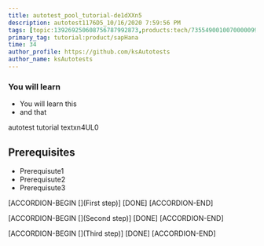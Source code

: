 ```yaml
---
title: autotest_pool_tutorial-de1dXXn5
description: autotest1176D5_10/16/2020 7:59:56 PM
tags: [topic:139269250608756787992873,products:tech/73554900100700000996,tutorial:experience/advanced]
primary_tag: tutorial:product/sapHana
time: 34
author_profile: https://github.com/ksAutotests
author_name: ksAutotests
---
```

### You will learn
- You will learn this
- and that

autotest tutorial textxn4UL0

## Prerequisites
- Prerequisute1
- Prerequisute2
- Prerequisute3

[ACCORDION-BEGIN [](First step)]
[DONE]
[ACCORDION-END]

[ACCORDION-BEGIN [](Second step)]
[DONE]
[ACCORDION-END]

[ACCORDION-BEGIN [](Third step)]
[DONE]
[ACCORDION-END]

